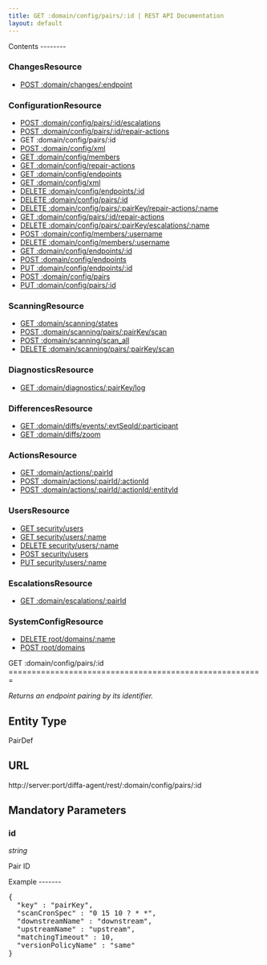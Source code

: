 ```yaml
---
title: GET :domain/config/pairs/:id | REST API Documentation
layout: default
---
```


<div id="menu" markdown="1">
Contents
--------

### ChangesResource

* [POST :domain/changes/:endpoint](/doc/rest/p_domain/changes/post/p_endpoint)

### ConfigurationResource

* [POST :domain/config/pairs/:id/escalations](/doc/rest/p_domain/config/post/pairs/p_id/escalations)
* [POST :domain/config/pairs/:id/repair-actions](/doc/rest/p_domain/config/post/pairs/p_id/repair-actions)
* GET :domain/config/pairs/:id
* [POST :domain/config/xml](/doc/rest/p_domain/config/post/xml)
* [GET :domain/config/members](/doc/rest/p_domain/config/get/members)
* [GET :domain/config/repair-actions](/doc/rest/p_domain/config/get/repair-actions)
* [GET :domain/config/endpoints](/doc/rest/p_domain/config/get/endpoints)
* [GET :domain/config/xml](/doc/rest/p_domain/config/get/xml)
* [DELETE :domain/config/endpoints/:id](/doc/rest/p_domain/config/delete/endpoints/p_id)
* [DELETE :domain/config/pairs/:id](/doc/rest/p_domain/config/delete/pairs/p_id)
* [DELETE :domain/config/pairs/:pairKey/repair-actions/:name](/doc/rest/p_domain/config/delete/pairs/p_pairKey/repair-actions/p_name)
* [GET :domain/config/pairs/:id/repair-actions](/doc/rest/p_domain/config/get/pairs/p_id/repair-actions)
* [DELETE :domain/config/pairs/:pairKey/escalations/:name](/doc/rest/p_domain/config/delete/pairs/p_pairKey/escalations/p_name)
* [POST :domain/config/members/:username](/doc/rest/p_domain/config/post/members/p_username)
* [DELETE :domain/config/members/:username](/doc/rest/p_domain/config/delete/members/p_username)
* [GET :domain/config/endpoints/:id](/doc/rest/p_domain/config/get/endpoints/p_id)
* [POST :domain/config/endpoints](/doc/rest/p_domain/config/post/endpoints)
* [PUT :domain/config/endpoints/:id](/doc/rest/p_domain/config/put/endpoints/p_id)
* [POST :domain/config/pairs](/doc/rest/p_domain/config/post/pairs)
* [PUT :domain/config/pairs/:id](/doc/rest/p_domain/config/put/pairs/p_id)

### ScanningResource

* [GET :domain/scanning/states](/doc/rest/p_domain/scanning/get/states)
* [POST :domain/scanning/pairs/:pairKey/scan](/doc/rest/p_domain/scanning/post/pairs/p_pairKey/scan)
* [POST :domain/scanning/scan_all](/doc/rest/p_domain/scanning/post/scan_all)
* [DELETE :domain/scanning/pairs/:pairKey/scan](/doc/rest/p_domain/scanning/delete/pairs/p_pairKey/scan)

### DiagnosticsResource

* [GET :domain/diagnostics/:pairKey/log](/doc/rest/p_domain/diagnostics/get/p_pairKey/log)

### DifferencesResource

* [GET :domain/diffs/events/:evtSeqId/:participant](/doc/rest/p_domain/diffs/get/events/p_evtSeqId/p_participant)
* [GET :domain/diffs/zoom](/doc/rest/p_domain/diffs/get/zoom)

### ActionsResource

* [GET :domain/actions/:pairId](/doc/rest/p_domain/actions/get/p_pairId)
* [POST :domain/actions/:pairId/:actionId](/doc/rest/p_domain/actions/post/p_pairId/p_actionId)
* [POST :domain/actions/:pairId/:actionId/:entityId](/doc/rest/p_domain/actions/post/p_pairId/p_actionId/p_entityId)

### UsersResource

* [GET security/users](/doc/rest/security/get/users)
* [GET security/users/:name](/doc/rest/security/get/users/p_name)
* [DELETE security/users/:name](/doc/rest/security/delete/users/p_name)
* [POST security/users](/doc/rest/security/post/users)
* [PUT security/users/:name](/doc/rest/security/put/users/p_name)

### EscalationsResource

* [GET :domain/escalations/:pairId](/doc/rest/p_domain/escalations/get/p_pairId)

### SystemConfigResource

* [DELETE root/domains/:name](/doc/rest/root/delete/p_domains/p_name)
* [POST root/domains](/doc/rest/root/post/p_domains)


</div>

<div id="resources" markdown="1">
GET :domain/config/pairs/:id
=======================================================

<em>Returns an endpoint pairing by its identifier.</em>

Entity Type
-----------
PairDef

URL
---
http://server:port/diffa-agent/rest/:domain/config/pairs/:id

 
Mandatory Parameters
--------------------

### id

*string*

Pair ID

Example
-------</div>
<div id="example">
<pre class="brush: js">{
  "key" : "pairKey",
  "scanCronSpec" : "0 15 10 ? * *",
  "downstreamName" : "downstream",
  "upstreamName" : "upstream",
  "matchingTimeout" : 10,
  "versionPolicyName" : "same"
}</pre>
</div>